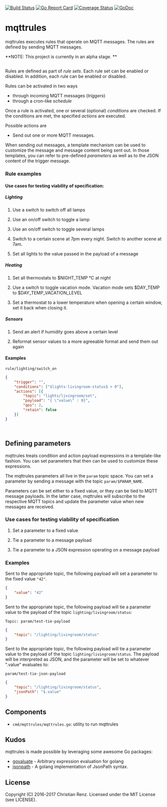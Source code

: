 [![Build Status](https://travis-ci.org/crenz/mqttrules.svg?branch=master)](https://travis-ci.org/crenz/mqttrules)
[![Go Report Card](https://goreportcard.com/badge/github.com/crenz/mqttrules)](https://goreportcard.com/report/github.com/crenz/mqttrules)
[![Coverage Status](https://coveralls.io/repos/github/crenz/mqttrules/badge.svg?branch=master)](https://coveralls.io/github/crenz/mqttrules?branch=master)
[![GoDoc](https://godoc.org/github.com/crenz/mqttrules?status.svg)](https://godoc.org/github.com/crenz/mqttrules)

# mqttrules

mqttrules executes rules that operate on MQTT messages. The rules are defined by sending MQTT messages.

**NOTE: This project is currently in an alpha stage. **

## 

Rules are defined as part of _rule sets_. Each rule set can be enabled or disabled. In addition, each rule can be enabled or disabled.

Rules can be activated in two ways

* through incoming MQTT messages (_triggers_)
* through a cron-like _schedule_

Once a rule is activated, one or several (optional) _conditions_ are checked. If the conditions are met, the specified _actions_ are executed. 

Possible actions are
* Send out one or more MQTT messages.

When sending out messages, a template mechanism can be used to customize the message and message content being sent out. 
In those templates, you can refer to pre-defined _parameters_ as well as to the JSON content of the trigger message.

### Rule examples

#### Use cases for testing viability of specification:

##### Lighting

1. Use a switch to switch off all lamps

2. Use an on/off switch to toggle a lamp

3. Use an on/off switch to toggle several lamps

4. Switch to a certain scene at 7pm every night. Switch to another scene at 7am.

5. Set all lights to the value passed in the payload of a message

##### Heating

1. Set all thermostats to $NIGHT_TEMP °C at night

2. Use a switch to toggle vacation mode. Vacation mode sets $DAY_TEMP to $DAY_TEMP_VACATION_LEVEL

3. Set a thermostat to a lower temperature when opening a certain window, set it back when closing it.

##### Sensors

1. Send an alert if humidity goes above a certain level

2. Reformat sensor values to a more agreeable format and send them out again

#### Examples

`rule/lighting/switch_on`

```json
{
	"trigger": "",
	"conditions": ["$lights-livingroom-status$ > 0"],
	"actions": [{
		"topic": "lights/livingroom/set",
		"payload": "{ \"value\" : 0}",
		"qos": 2,
		"retain": false
	}]
}




```

## Defining parameters

mqttrules treats condition and action payload expressions in a template-like fashion. You can set parameters that then can be used to customize these expressions.

The mqttrules parameters all live in the `param` topic space. You can set a parameter by sending a message with the topic `param/$PARAM_NAME`.

Parameters can be set either to a fixed value, or they can be tied to MQTT message payloads. In the latter case, mqttrules will subscribe to the respective MQTT topics and update the parameter value when new messages are received.

### Use cases for testing viability of specification

1. Set a parameter to a fixed value

2. Tie a parameter to a message payload

3. Tie a parameter to a JSON expression operating on a message payload

### Examples

Sent to the appropriate topic, the following payload will set a parameter to the fixed value `"42"`.

```json
{
    "value": "42"
}
```

Sent to the appropriate topic, the following payload will tie a parameter value to the payload of the topic `lighting/livingroom/status`:

`Topic: param/test-tie-payload`
```json
{
    "topic": "/lighting/livingroom/status"
}
```

Sent to the appropriate topic, the following payload will tie a parameter value to the payload of the topic `lighting/livingroom/status`. The payload will be interpreted as JSON, and the parameter will be set to whatever ".value" evaluates to:

`param/test-tie-json-payload`
```json
{
    "topic": "/lighting/livingroom/status",
    "jsonPath": "$.value" 
}
```


## Components

* `cmd/mqttrules/mqttrules.go`: utility to run mqttrules

## Kudos

mqttrules is made possible by leveraging some awesome Go packages:

* [govaluate](https://github.com/Knetic/govaluate) - Arbitrary expression evaluation for golang
* [jsonpath](https://github.com/oliveagle/jsonpath) - A golang implementation of JsonPath syntax.

## License

Copyright (C) 2016-2017 Christian Renz. Licensed under the MIT License (see LICENSE).


